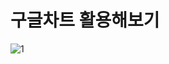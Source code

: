 # 구글차트 활용해보기

![1](https://user-images.githubusercontent.com/114050357/229799471-45902a8d-6b4e-46b7-8f31-17f29415caae.JPG)

